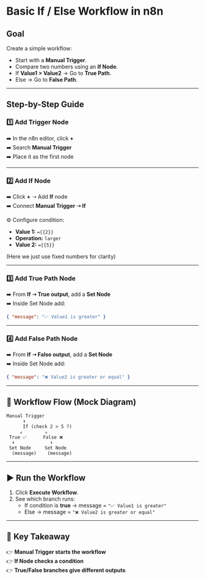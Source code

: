# Basic If / Else Workflow in n8n

##  Goal
Create a simple workflow:
- Start with a **Manual Trigger**.
- Compare two numbers using an **If Node**.
- If **Value1 > Value2** → Go to **True Path**.
- Else → Go to **False Path**.

---

##  Step-by-Step Guide

### 1️⃣ Add Trigger Node
➡️ In the n8n editor, click **+**  
➡️ Search **Manual Trigger**  
➡️ Place it as the first node

---

### 2️⃣ Add If Node
➡️ Click **+** ➝ Add **If** node  
➡️ Connect **Manual Trigger ➝ If**  

⚙️ Configure condition:
- **Value 1:** `={{2}}`  
- **Operation:** `larger`  
- **Value 2:** `={{5}}`

(Here we just use fixed numbers for clarity)

---

### 3️⃣ Add True Path Node
➡️ From **If ➝ True output**, add a **Set Node**  
➡️ Inside Set Node add:
```json
{ "message": "✅ Value1 is greater" }
```

---

### 4️⃣ Add False Path Node
➡️ From **If ➝ False output**, add a **Set Node**  
➡️ Inside Set Node add:
```json
{ "message": "❌ Value2 is greater or equal" }
```

---

## 🔄 Workflow Flow (Mock Diagram)

```
Manual Trigger
      ⬇
      If (check 2 > 5 ?)
     ↙        ↘
 True ✅      False ❌
  ⬇             ⬇
 Set Node     Set Node
  (message)    (message)
```

---

## ▶️ Run the Workflow
1. Click **Execute Workflow**.  
2. See which branch runs:  
   - If condition is **true** → message = `"✅ Value1 is greater"`  
   - Else → message = `"❌ Value2 is greater or equal"`

---


## 📝 Key Takeaway
👉 **Manual Trigger starts the workflow**  
👉 **If Node checks a condition**  
👉 **True/False branches give different outputs**  
